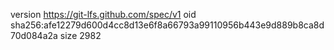 version https://git-lfs.github.com/spec/v1
oid sha256:afe12279d600d4cc8d13e6f8a66793a99110956b443e9d889b8ca8d70d084a2a
size 2982
